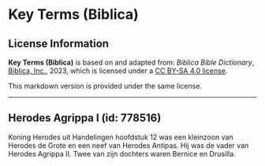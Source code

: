 # Key Terms (Biblica)

## License Information

**Key Terms (Biblica)** is based on and adapted from: _Biblica Bible Dictionary_, [Biblica, Inc.](https://www.biblica.com/), 2023, which is licensed under a [CC BY-SA 4.0 license](https://creativecommons.org/licenses/by-sa/4.0/legalcode.en).

This markdown version is provided under the same license.



--------------------------------

## Herodes Agrippa I (id: 778516)

Koning Herodes uit Handelingen hoofdstuk 12 was een kleinzoon van Herodes de Grote en een neef van Herodes Antipas. Hij was de vader van Herodes Agrippa II. Twee van zijn dochters waren Bernice en Drusilla.


